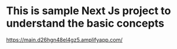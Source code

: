 # This is sample Next Js project to understand the basic concepts

https://main.d26hgn48el4gz5.amplifyapp.com/
